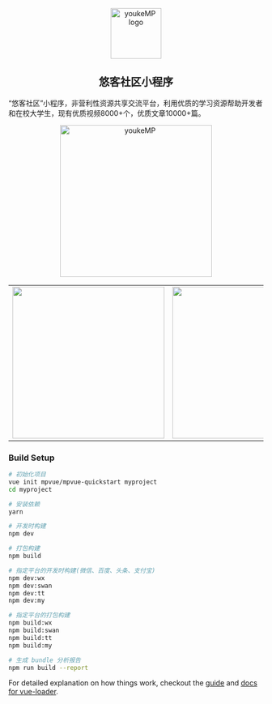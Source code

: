 <p align="center"><a href="https://qq.mcust.cn/#/" target="_blank" rel="noopener noreferrer"><img width="100" src="https://cdn.nlark.com/yuque/0/2019/png/238895/1559096915156-assets/web-upload/14a568c5-8ee3-4544-a59f-62384640adf8.png?x-oss-process=image/resize,w_275" alt="youkeMP logo"></a></p>

<h2 align="center">悠客社区小程序</h2>


“悠客社区”小程序，非营利性资源共享交流平台，利用优质的学习资源帮助开发者和在校大学生，现有优质视频8000+个，优质文章10000+篇。


<p align="center"><img width="300" src="https://cdn.nlark.com/yuque/0/2019/jpeg/238895/1557738487961-f65be9ef-fe4b-4144-9bb2-3d5b4c094692.jpeg?x-oss-process=image/resize,w_550" alt="youkeMP"></p>


<table>
  <tbody>
    <tr>
      <td align="center" valign="middle">
        <img width="300" src="https://cdn.nlark.com/yuque/0/2019/png/238895/1560419845775-a1f68c67-d3a2-4914-9f85-95b40ee75fb4.png?x-oss-process=image/resize,w_580" />
      </td>
      <td align="center" valign="middle">
        <img width="300" src="https://cdn.nlark.com/yuque/0/2019/png/238895/1560419826856-31e8ae92-bce8-4c33-9676-e9b1abe261cb.png?x-oss-process=image/resize,w_566" />
      </td>
    </tr>
  </tbody>
</table>

### Build Setup

``` bash
# 初始化项目
vue init mpvue/mpvue-quickstart myproject
cd myproject

# 安装依赖
yarn

# 开发时构建
npm dev

# 打包构建
npm build

# 指定平台的开发时构建(微信、百度、头条、支付宝)
npm dev:wx
npm dev:swan
npm dev:tt
npm dev:my

# 指定平台的打包构建
npm build:wx
npm build:swan
npm build:tt
npm build:my

# 生成 bundle 分析报告
npm run build --report
```

For detailed explanation on how things work, checkout the [guide](http://vuejs-templates.github.io/webpack/) and [docs for vue-loader](http://vuejs.github.io/vue-loader).
